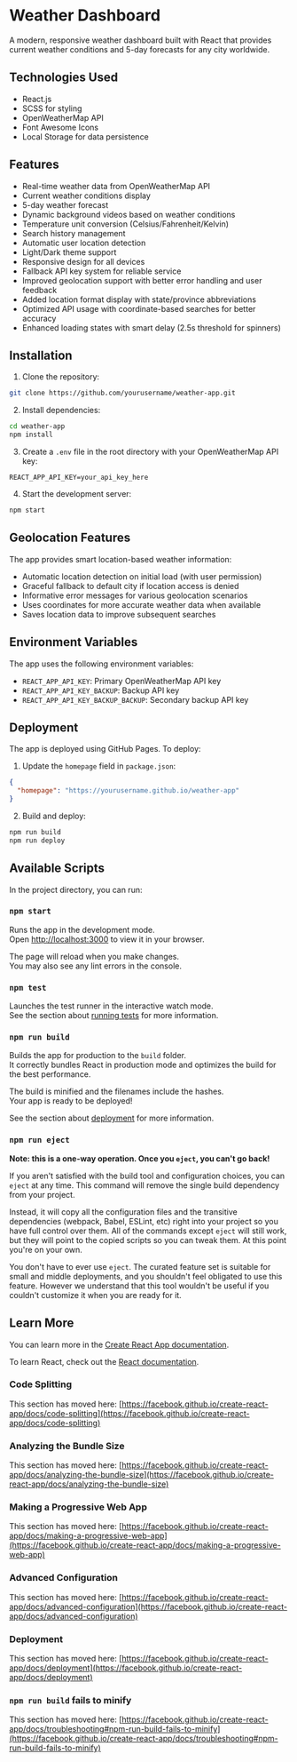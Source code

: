 # Weather Dashboard

A modern, responsive weather dashboard built with React that provides current weather conditions and 5-day forecasts for any city worldwide.

## Technologies Used

- React.js
- SCSS for styling
- OpenWeatherMap API
- Font Awesome Icons
- Local Storage for data persistence

## Features

- Real-time weather data from OpenWeatherMap API
- Current weather conditions display
- 5-day weather forecast
- Dynamic background videos based on weather conditions
- Temperature unit conversion (Celsius/Fahrenheit/Kelvin)
- Search history management
- Automatic user location detection
- Light/Dark theme support
- Responsive design for all devices
- Fallback API key system for reliable service
- Improved geolocation support with better error handling and user feedback
- Added location format display with state/province abbreviations
- Optimized API usage with coordinate-based searches for better accuracy
- Enhanced loading states with smart delay (2.5s threshold for spinners)

## Installation

1. Clone the repository:

```bash
git clone https://github.com/yourusername/weather-app.git
```

2. Install dependencies:

```bash
cd weather-app
npm install
```

3. Create a `.env` file in the root directory with your OpenWeatherMap API key:

```
REACT_APP_API_KEY=your_api_key_here
```

4. Start the development server:

```bash
npm start
```

## Geolocation Features

The app provides smart location-based weather information:

- Automatic location detection on initial load (with user permission)
- Graceful fallback to default city if location access is denied
- Informative error messages for various geolocation scenarios
- Uses coordinates for more accurate weather data when available
- Saves location data to improve subsequent searches

## Environment Variables

The app uses the following environment variables:

- `REACT_APP_API_KEY`: Primary OpenWeatherMap API key
- `REACT_APP_API_KEY_BACKUP`: Backup API key
- `REACT_APP_API_KEY_BACKUP_BACKUP`: Secondary backup API key

## Deployment

The app is deployed using GitHub Pages. To deploy:

1. Update the `homepage` field in `package.json`:

```json
{
  "homepage": "https://yourusername.github.io/weather-app"
}
```

2. Build and deploy:

```bash
npm run build
npm run deploy
```

## Available Scripts

In the project directory, you can run:

### `npm start`

Runs the app in the development mode.\
Open [http://localhost:3000](http://localhost:3000) to view it in your browser.

The page will reload when you make changes.\
You may also see any lint errors in the console.

### `npm test`

Launches the test runner in the interactive watch mode.\
See the section about [running tests](https://facebook.github.io/create-react-app/docs/running-tests) for more information.

### `npm run build`

Builds the app for production to the `build` folder.\
It correctly bundles React in production mode and optimizes the build for the best performance.

The build is minified and the filenames include the hashes.\
Your app is ready to be deployed!

See the section about [deployment](https://facebook.github.io/create-react-app/docs/deployment) for more information.

### `npm run eject`

**Note: this is a one-way operation. Once you `eject`, you can't go back!**

If you aren't satisfied with the build tool and configuration choices, you can `eject` at any time. This command will remove the single build dependency from your project.

Instead, it will copy all the configuration files and the transitive dependencies (webpack, Babel, ESLint, etc) right into your project so you have full control over them. All of the commands except `eject` will still work, but they will point to the copied scripts so you can tweak them. At this point you're on your own.

You don't have to ever use `eject`. The curated feature set is suitable for small and middle deployments, and you shouldn't feel obligated to use this feature. However we understand that this tool wouldn't be useful if you couldn't customize it when you are ready for it.

## Learn More

You can learn more in the [Create React App documentation](https://facebook.github.io/create-react-app/docs/getting-started).

To learn React, check out the [React documentation](https://reactjs.org/).

### Code Splitting

This section has moved here: [https://facebook.github.io/create-react-app/docs/code-splitting](https://facebook.github.io/create-react-app/docs/code-splitting)

### Analyzing the Bundle Size

This section has moved here: [https://facebook.github.io/create-react-app/docs/analyzing-the-bundle-size](https://facebook.github.io/create-react-app/docs/analyzing-the-bundle-size)

### Making a Progressive Web App

This section has moved here: [https://facebook.github.io/create-react-app/docs/making-a-progressive-web-app](https://facebook.github.io/create-react-app/docs/making-a-progressive-web-app)

### Advanced Configuration

This section has moved here: [https://facebook.github.io/create-react-app/docs/advanced-configuration](https://facebook.github.io/create-react-app/docs/advanced-configuration)

### Deployment

This section has moved here: [https://facebook.github.io/create-react-app/docs/deployment](https://facebook.github.io/create-react-app/docs/deployment)

### `npm run build` fails to minify

This section has moved here: [https://facebook.github.io/create-react-app/docs/troubleshooting#npm-run-build-fails-to-minify](https://facebook.github.io/create-react-app/docs/troubleshooting#npm-run-build-fails-to-minify)
